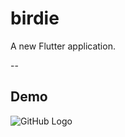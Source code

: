 # birdie

A new Flutter application.

--

## Demo

![GitHub Logo](https://github.com/121loganpaul/images/blob/master/bird.gif?raw=true)
